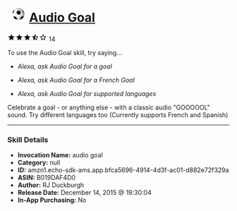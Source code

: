 # &nbsp;<img src="skill_icon" alt="Audio Goal icon" width="36"> [Audio Goal](http://alexa.amazon.com/#skills/amzn1.echo-sdk-ams.app.bfca5696-4914-4d3f-ac01-d882e72f329a)
![3.4 stars](../../images/ic_star_black_18dp_1x.png)![3.4 stars](../../images/ic_star_black_18dp_1x.png)![3.4 stars](../../images/ic_star_black_18dp_1x.png)![3.4 stars](../../images/ic_star_half_black_18dp_1x.png)![3.4 stars](../../images/ic_star_border_black_18dp_1x.png) 14

To use the Audio Goal skill, try saying...

* *Alexa, ask Audio Goal for a goal*

* *Alexa, ask Audio Goal for a French Goal*

* *Alexa, ask Audio Goal for supported languages*

Celebrate a goal - or anything else - with a classic audio "GOOOOOL" sound.  Try different languages too (Currently supports French and Spanish)

***

### Skill Details

* **Invocation Name:** audio goal
* **Category:** null
* **ID:** amzn1.echo-sdk-ams.app.bfca5696-4914-4d3f-ac01-d882e72f329a
* **ASIN:** B019DAF4D0
* **Author:** RJ Duckburgh
* **Release Date:** December 14, 2015 @ 19:30:04
* **In-App Purchasing:** No
